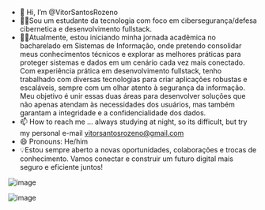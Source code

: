 - 👋 Hi, I’m @VitorSantosRozeno
- 👀💥Sou um estudante da tecnologia com foco em cibersegurança/defesa cibernetica e desenvolvimento fullstack. 
- 🌱🌐Atualmente, estou iniciando minha jornada acadêmica no bacharelado em Sistemas de Informação, onde pretendo consolidar meus conhecimentos técnicos e explorar as melhores práticas para proteger sistemas e dados em um cenário cada vez mais conectado.
Com experiência prática em desenvolvimento fullstack, tenho trabalhado com diversas tecnologias para criar aplicações robustas e escaláveis, sempre com um olhar atento à segurança da informação. Meu objetivo é unir essas duas áreas para desenvolver soluções que não apenas atendam às necessidades dos usuários, mas também garantam a integridade e a confidencialidade dos dados.
- 📫 How to reach me ... always studying at night, so its difficult, but try my personal e-mail vitorsantosrozeno@gmail.com
- 😄 Pronouns: He/him
- 💡Estou sempre aberto a novas oportunidades, colaborações e trocas de conhecimento. Vamos conectar e construir um futuro digital mais seguro e eficiente juntos!

 ![image](https://github.com/user-attachments/assets/2585502d-1649-4355-9da3-a429948b679a)

![image](https://github.com/user-attachments/assets/e76b702a-c3c6-4fa1-bcab-22f8731bed22)

